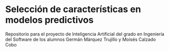 # Selección de características en modelos predictivos
Repositorio para el proyecto de Inteligencia Artificial del grado en Ingeniería del Software de los alumnos Germán Márquez Trujillo y Moisés Calzado Cobo
